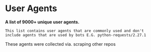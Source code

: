 # User Agents

**A list of 9000+ unique user agents.**
 ```
 This list contains user agents that are commonly used and don't include agents that are used by bots E.G. python-requests/2.27.1
 ```
These agents were collected via. scraping other repos

